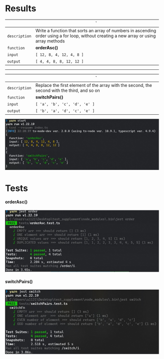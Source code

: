# Results

|               | `                                                                                                                                        |
|---------------|------------------------------------------------------------------------------------------------------------------------------------------|
| `description` | Write a function that sorts an array of numbers in ascending order using a for loop, without creating a new array or using array methods |
| `function`    | **orderAsc()**                                                                                                                           |
| `input`       | `[ 12, 8, 4, 12, 4, 8 ]`                                                                                                                 |
| `output`      | `[ 4, 4, 8, 8, 12, 12 ]`                                                                                                                 |

___

|               | `                                                                                            |
|---------------|----------------------------------------------------------------------------------------------|
| `description` | Replace the first element of the array with the second, the second with the third, and so on |
| `function`    | **switchPairs()**                                                                            |
| `input`       | `[ 'a', 'b', 'c', 'd', 'e' ]`                                                                |
| `output`      | `[ 'b', 'a', 'd', 'c', 'e' ]`                                                                |

![results](./assets/results.jpg)

# Tests

#### orderAsc()

![orderAsc](./assets/orderAsc.jpg)

#### switchPairs()

![switchPairs](./assets/switchPairs.jpg)
